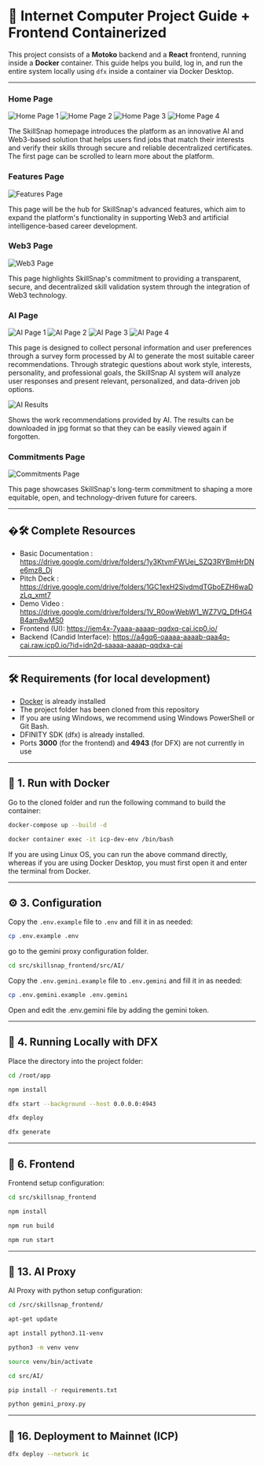 # 🚀 Internet Computer Project Guide + Frontend Containerized

This project consists of a **Motoko** backend and a **React** frontend, running inside a **Docker** container. This guide helps you build, log in, and run the entire system locally using `dfx` inside a container via Docker Desktop.

---



### Home Page
![Home Page 1](./src/asset/Home.png)
![Home Page 2](./src/asset/Home%201.png)
![Home Page 3](./src/asset/Home%202.png)
![Home Page 4](./src/asset/Home%204.png)

The SkillSnap homepage introduces the platform as an innovative AI and Web3-based solution that helps users find jobs that match their interests and verify their skills through secure and reliable decentralized certificates. The first page can be scrolled to learn more about the platform.

### Features Page
![Features Page](./src/asset/Features.png)

This page will be the hub for SkillSnap's advanced features, which aim to expand the platform's functionality in supporting Web3 and artificial intelligence-based career development.

### Web3 Page
![Web3 Page](./src/asset/WEB%203.png)

This page highlights SkillSnap's commitment to providing a transparent, secure, and decentralized skill validation system through the integration of Web3 technology.

### AI Page
![AI Page 1](./src/asset/AI.png)
![AI Page 2](./src/asset/AI%201.png)
![AI Page 3](./src/asset/AI%202.png)
![AI Page 4](./src/asset/AI%203.png)

This page is designed to collect personal information and user preferences through a survey form processed by AI to generate the most suitable career recommendations. Through strategic questions about work style, interests, personality, and professional goals, the SkillSnap AI system will analyze user responses and present relevant, personalized, and data-driven job options.

![AI Results](./src/asset/AI%204.png)

Shows the work recommendations provided by AI. The results can be downloaded in jpg format so that they can be easily viewed again if forgotten.

### Commitments Page
![Commitments Page](./src/asset/Comitmen.png)

This page showcases SkillSnap's long-term commitment to shaping a more equitable, open, and technology-driven future for careers.

---

## �🛠️ Complete Resources

- Basic Documentation : https://drive.google.com/drive/folders/1y3KtvmFWUei_SZQ3RYBmHrDNe6mz8_Dj
- Pitch Deck : https://drive.google.com/drive/folders/1GC1exH2SivdmdTGboEZH6waDzLq_xmt7
- Demo Video : https://drive.google.com/drive/folders/1V_R0owWebW1_WZ7VQ_DfHG4B4am8wMS0
- Frontend (UI): https://iem4x-7yaaa-aaaap-qqdxq-cai.icp0.io/
- Backend (Candid Interface): https://a4gq6-oaaaa-aaaab-qaa4q-cai.raw.icp0.io/?id=idn2d-saaaa-aaaap-qqdxa-cai

---

## 🛠️ Requirements (for local development)

- [Docker](https://www.docker.com/) is already installed
- The project folder has been cloned from this repository
- If you are using Windows, we recommend using Windows PowerShell or Git Bash.
- DFINITY SDK (dfx) is already installed.
- Ports **3000** (for the frontend) and **4943** (for DFX) are not currently in use

---

## 🧱 1. Run with Docker

Go to the cloned folder and run the following command to build the container:

```bash
docker-compose up --build -d

docker container exec -it icp-dev-env /bin/bash
```

If you are using Linux OS, you can run the above command directly, whereas if you are using Docker Desktop, you must first open it and enter the terminal from Docker.

---

## ⚙️ 3. Configuration

Copy the `.env.example` file to `.env` and fill it in as needed:

```bash
cp .env.example .env
```

go to the gemini proxy configuration folder.

```bash
cd src/skillsnap_frontend/src/AI/
```

Copy the `.env.gemini.example` file to `.env.gemini` and fill it in as needed:

```bash
cp .env.gemini.example .env.gemini
```

Open and edit the .env.gemini file by adding the gemini token.

---

## 🔧 4. Running Locally with DFX

Place the directory into the project folder:

```bash
cd /root/app

npm install

dfx start --background --host 0.0.0.0:4943

dfx deploy

dfx generate
```

---

## 📁 6. Frontend

Frontend setup configuration:

```bash
cd src/skillsnap_frontend

npm install

npm run build

npm run start
```

---

## 🐍 13. AI Proxy

AI Proxy with python setup configuration:

```bash
cd /src/skillsnap_frontend/

apt-get update

apt install python3.11-venv

python3 -m venv venv

source venv/bin/activate

cd src/AI/

pip install -r requirements.txt

python gemini_proxy.py
```

---

## 🔄 16. Deployment to Mainnet (ICP)

```bash
dfx deploy --network ic
```
